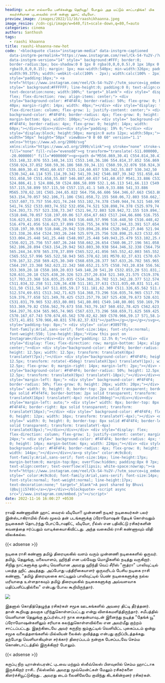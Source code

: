 ```yaml
---
heading: உள்ள எல்லாமே பளிச்சுன்னு தெரியுது! போதும் அத மட்டும் காட்டாதிங்க! மிக
  கவர்ச்சியான புடவையில் ராசி கன்னா ஹாட் வீடியோ.
preview_image: /images/2022/11/16/raashikhaanna.jpeg
image_resize: /cdn-cgi/image/w=640,fit=scale-down,q=80,f=auto
categories: cinema
authors: Santhosh
tags:
  - raashi khaanna
title: raashi-khaanna-new-hot
code: '<blockquote class="instagram-media" data-instgrm-captioned
  data-instgrm-permalink="https://www.instagram.com/reel/Ck-S4-Yu2V-/?utm_source=ig_embed&amp;utm_campaign=loading"
  data-instgrm-version="14" style=" background:#FFF; border:0;
  border-radius:3px; box-shadow:0 0 1px 0 rgba(0,0,0,0.5),0 1px 10px 0
  rgba(0,0,0,0.15); margin: 1px; max-width:540px; min-width:326px; padding:0;
  width:99.375%; width:-webkit-calc(100% - 2px); width:calc(100% - 2px);"><div
  style="padding:16px;"> <a
  href="https://www.instagram.com/reel/Ck-S4-Yu2V-/?utm_source=ig_embed&amp;utm_campaign=loading"
  style=" background:#FFFFFF; line-height:0; padding:0 0; text-align:center;
  text-decoration:none; width:100%;" target="_blank"> <div style=" display:
  flex; flex-direction: row; align-items: center;"> <div
  style="background-color: #F4F4F4; border-radius: 50%; flex-grow: 0; height:
  40px; margin-right: 14px; width: 40px;"></div> <div style="display: flex;
  flex-direction: column; flex-grow: 1; justify-content: center;"> <div style="
  background-color: #F4F4F4; border-radius: 4px; flex-grow: 0; height: 14px;
  margin-bottom: 6px; width: 100px;"></div> <div style=" background-color:
  #F4F4F4; border-radius: 4px; flex-grow: 0; height: 14px; width:
  60px;"></div></div></div><div style="padding: 19% 0;"></div> <div
  style="display:block; height:50px; margin:0 auto 12px; width:50px;"><svg
  width="50px" height="50px" viewBox="0 0 60 60" version="1.1"
  xmlns="https://www.w3.org/2000/svg"
  xmlns:xlink="https://www.w3.org/1999/xlink"><g stroke="none" stroke-width="1"
  fill="none" fill-rule="evenodd"><g transform="translate(-511.000000,
  -20.000000)" fill="#000000"><g><path d="M556.869,30.41 C554.814,30.41
  553.148,32.076 553.148,34.131 C553.148,36.186 554.814,37.852 556.869,37.852
  C558.924,37.852 560.59,36.186 560.59,34.131 C560.59,32.076 558.924,30.41
  556.869,30.41 M541,60.657 C535.114,60.657 530.342,55.887 530.342,50
  C530.342,44.114 535.114,39.342 541,39.342 C546.887,39.342 551.658,44.114
  551.658,50 C551.658,55.887 546.887,60.657 541,60.657 M541,33.886 C532.1,33.886
  524.886,41.1 524.886,50 C524.886,58.899 532.1,66.113 541,66.113 C549.9,66.113
  557.115,58.899 557.115,50 C557.115,41.1 549.9,33.886 541,33.886
  M565.378,62.101 C565.244,65.022 564.756,66.606 564.346,67.663 C563.803,69.06
  563.154,70.057 562.106,71.106 C561.058,72.155 560.06,72.803 558.662,73.347
  C557.607,73.757 556.021,74.244 553.102,74.378 C549.944,74.521 548.997,74.552
  541,74.552 C533.003,74.552 532.056,74.521 528.898,74.378 C525.979,74.244
  524.393,73.757 523.338,73.347 C521.94,72.803 520.942,72.155 519.894,71.106
  C518.846,70.057 518.197,69.06 517.654,67.663 C517.244,66.606 516.755,65.022
  516.623,62.101 C516.479,58.943 516.448,57.996 516.448,50 C516.448,42.003
  516.479,41.056 516.623,37.899 C516.755,34.978 517.244,33.391 517.654,32.338
  C518.197,30.938 518.846,29.942 519.894,28.894 C520.942,27.846 521.94,27.196
  523.338,26.654 C524.393,26.244 525.979,25.756 528.898,25.623 C532.057,25.479
  533.004,25.448 541,25.448 C548.997,25.448 549.943,25.479 553.102,25.623
  C556.021,25.756 557.607,26.244 558.662,26.654 C560.06,27.196 561.058,27.846
  562.106,28.894 C563.154,29.942 563.803,30.938 564.346,32.338 C564.756,33.391
  565.244,34.978 565.378,37.899 C565.522,41.056 565.552,42.003 565.552,50
  C565.552,57.996 565.522,58.943 565.378,62.101 M570.82,37.631 C570.674,34.438
  570.167,32.258 569.425,30.349 C568.659,28.377 567.633,26.702 565.965,25.035
  C564.297,23.368 562.623,22.342 560.652,21.575 C558.743,20.834 556.562,20.326
  553.369,20.18 C550.169,20.033 549.148,20 541,20 C532.853,20 531.831,20.033
  528.631,20.18 C525.438,20.326 523.257,20.834 521.349,21.575 C519.376,22.342
  517.703,23.368 516.035,25.035 C514.368,26.702 513.342,28.377 512.574,30.349
  C511.834,32.258 511.326,34.438 511.181,37.631 C511.035,40.831 511,41.851
  511,50 C511,58.147 511.035,59.17 511.181,62.369 C511.326,65.562 511.834,67.743
  512.574,69.651 C513.342,71.625 514.368,73.296 516.035,74.965 C517.703,76.634
  519.376,77.658 521.349,78.425 C523.257,79.167 525.438,79.673 528.631,79.82
  C531.831,79.965 532.853,80.001 541,80.001 C549.148,80.001 550.169,79.965
  553.369,79.82 C556.562,79.673 558.743,79.167 560.652,78.425 C562.623,77.658
  564.297,76.634 565.965,74.965 C567.633,73.296 568.659,71.625 569.425,69.651
  C570.167,67.743 570.674,65.562 570.82,62.369 C570.966,59.17 571,58.147 571,50
  C571,41.851 570.966,40.831 570.82,37.631"></path></g></g></g></svg></div><div
  style="padding-top: 8px;"> <div style=" color:#3897f0;
  font-family:Arial,sans-serif; font-size:14px; font-style:normal;
  font-weight:550; line-height:18px;">View this post on
  Instagram</div></div><div style="padding: 12.5% 0;"></div> <div
  style="display: flex; flex-direction: row; margin-bottom: 14px; align-items:
  center;"><div> <div style="background-color: #F4F4F4; border-radius: 50%;
  height: 12.5px; width: 12.5px; transform: translateX(0px)
  translateY(7px);"></div> <div style="background-color: #F4F4F4; height:
  12.5px; transform: rotate(-45deg) translateX(3px) translateY(1px); width:
  12.5px; flex-grow: 0; margin-right: 14px; margin-left: 2px;"></div> <div
  style="background-color: #F4F4F4; border-radius: 50%; height: 12.5px; width:
  12.5px; transform: translateX(9px) translateY(-18px);"></div></div><div
  style="margin-left: 8px;"> <div style=" background-color: #F4F4F4;
  border-radius: 50%; flex-grow: 0; height: 20px; width: 20px;"></div> <div
  style=" width: 0; height: 0; border-top: 2px solid transparent; border-left:
  6px solid #f4f4f4; border-bottom: 2px solid transparent; transform:
  translateX(16px) translateY(-4px) rotate(30deg)"></div></div><div
  style="margin-left: auto;"> <div style=" width: 0px; border-top: 8px solid
  #F4F4F4; border-right: 8px solid transparent; transform:
  translateY(16px);"></div> <div style=" background-color: #F4F4F4; flex-grow:
  0; height: 12px; width: 16px; transform: translateY(-4px);"></div> <div
  style=" width: 0; height: 0; border-top: 8px solid #F4F4F4; border-left: 8px
  solid transparent; transform: translateY(-4px)
  translateX(8px);"></div></div></div> <div style="display: flex;
  flex-direction: column; flex-grow: 1; justify-content: center; margin-bottom:
  24px;"> <div style=" background-color: #F4F4F4; border-radius: 4px; flex-grow:
  0; height: 14px; margin-bottom: 6px; width: 224px;"></div> <div style="
  background-color: #F4F4F4; border-radius: 4px; flex-grow: 0; height: 14px;
  width: 144px;"></div></div></a><p style=" color:#c9c8cd;
  font-family:Arial,sans-serif; font-size:14px; line-height:17px;
  margin-bottom:0; margin-top:8px; overflow:hidden; padding:8px 0 7px;
  text-align:center; text-overflow:ellipsis; white-space:nowrap;"><a
  href="https://www.instagram.com/reel/Ck-S4-Yu2V-/?utm_source=ig_embed&amp;utm_campaign=loading"
  style=" color:#c9c8cd; font-family:Arial,sans-serif; font-size:14px;
  font-style:normal; font-weight:normal; line-height:17px;
  text-decoration:none;" target="_blank">A post shared by Bhuvi
  (@bujji5749)</a></p></div></blockquote> <script async
  src="//www.instagram.com/embed.js"></script>'
date: 2022-11-16 16:00:27 +0530
---
```

ராஷி கண்ணாவின் ஹாட் வைரல் வீடியோ!!
முன்னணி நடிகர் நடிகையர்கள் பலர் இன்ஸ்டாகிராமில் ரீல்ஸ் மூலம் தன் படங்களுக்கு ப்ரோமோஷன் தேடிக் கொள்வதும் நடிகைகள் தொடர்ந்து போட்டோஷூட், வீடியோ, ரீல்ஸ் என பதிவிட்டு ரசிகர்களின் கவனத்தை ஈர்ப்பதும் வாடிக்கையாகிவிட்டது. அந்த வகையில் ராசி கண்ணாவும் விதி விலக்கல்ல.

{{< adsense >}}


நடிகை ராசி கண்ணா தமிழ் திரையுலகில் வளம் வரும் முன்னணி நடிகைகளில் ஒருவர். தமிழ், தெலுங்கு, மலையாளம், ஹிந்தி  என பல்வேறு மொழிகளில் நடித்து வருகிறார். சிறிது நாட்களுக்கு முன்பு வெளியான அவரது ஹிந்தி வெப் சீரிஸ் "ரூத்ரா" பாலிவுட்டில் பலத்த ஹிட் அடித்தது. அப்போது பத்திரிகையாளர் ஒருவரிடம் பேசிய நடிகை ராசி கண்ணா, "தமிழ் திரையுலகை காட்டிலும் பாலிவுட்டில் பெண் நடிகைகளுக்கு நல்ல மரியாதை உள்ளதாகவும் தமிழ் திரையுலகில்  நடிகைகளுக்கு அவ்வளவாக மதிப்பளிப்பதில்லை" என்பது போல கூறியிருந்தார். 

![](/images/2022/11/16/raashi-khaanna-new-hot.jpeg)

இதனால் கொதித்தெழுந்த ரசிகர்கள் சமூக ஊடகங்களில் அவரை திட்டி தீர்த்தனர்.  தான் கூறியது தவறாக புரிந்துகொள்ளப்பட்டது என்று விளக்கமளித்திருந்தார்.
சமீபத்தில் வெளியான தெலுங்கு சூப்பர்ஸ்டார் நாக சைதன்யாவுடன் இனைந்து நடித்த "தேங்க் யூ" ப்ரோமோஷன்களிலும் சரியாக கலந்துகொள்ளவில்லை என அவர்மீது குற்றம் சாட்டப்பட்டது. இதற்கிடையே அவர் கருநிற ஜம்சூட்டில் வெளியிட்ட புகைப்படம் ஒன்று சமூக வலைத்தளங்களில் மில்லியன் லைக்ஸ்  குவித்தது என்பது குறிப்பிடத்தக்கது. தற்போது வெளியாகியுள்ள சர்க்கார் திரைப்படம் நன்றாக பேசப்படவே செம்ம கொண்டாட்டத்தில் இருக்கிறார் போலும்.

{{< adsense >}}


கருப்பு நிற டிரான்ஸ்பரன்ட் புடவை மற்றும் ஸ்லீவ்லெஸ் பிளவுஸில் செம்ம ஹாட்டாக இருக்கிறார் ராசி.. ரீல்ஸ்ஸில் அவரது மூவ்மென்ட்கள் மேலும் ரசிகர்களை கிளர்ச்சியூட்டுகிறது.. அவரது டைம் லைனிலேயே குவிந்து கிடக்கின்றனர் ரசிகர்கள்.